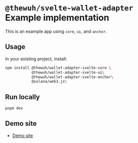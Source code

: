 # `@thewuh/svelte-wallet-adapter` Example implementation

This is an example app using `core`, `ui`, and `anchor`.

## Usage

In your existing project, install: 

```bash
npm install @thewuh/wallet-adapter-svelte-core \
            @thewuh/wallet-adapter-svelte-ui\
            @thewuh/wallet-adapter-svelte-anchor\
            @solana/web3.js\
```

## Run locally

```bash
pnpm dev

```

## Demo site

- [Demo site][1]

[1]: https://wallet-adapter-svelte.thewuh.xyz/

